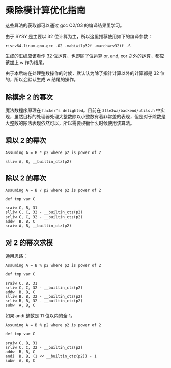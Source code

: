 # 乘除模计算优化指南

这些算法的获取都可以通过 gcc O2/O3 的编译结果里学习。

由于 SYSY 是主要以 32 位计算为主，所以这里推荐使用如下的编译参数：

```
riscv64-linux-gnu-gcc -O2 -mabi=ilp32f -march=rv32if -S
```

生成的汇编应该看作 32 位运算，也即除了位运算 or, and, xor 之外的运算，都应该加上 w 作为结尾。

由于本后端在处理整数操作的时候，默认认为除了指针计算以外的计算都是 32 位的，所以会默认生成 w 结尾的操作。

## 除模非 2 的幂次

魔法数程序原理在 `hacker's delighted`。目前在 `3tle3wa/backend/utils.h` 中实现，虽然目标的处理器处理大整数除以小整数有着非常差的表现，但是对于除数是大整数的除法表现依然可以，所以需要权衡什么时候使用该算法。

## 乘以 2 的幂次

```
Assuming A = B * p2 where p2 is power of 2

slliw A, B, __builtin_ctz(p2)
```

## 除以 2 的幂次

```
Assuming A = B / p2 where p2 is power of 2

def tmp var C

sraiw C, B, 31
slliw C, C, 32 - __builtin_ctz(p2)
srliw C, C, 32 - __builtin_ctz(p2)
addw  B, B, C
sraiw A, B, __builtin_ctz(p2)
```

## 对 2 的幂次求模

通用思路：

```
Assuming A = B % p2 where p2 is power of 2

def tmp var C

sraiw C, B, 31
srliw C, C, 32 - __builtin_ctz(p2)
addw  B, B, C
slliw B, B, 32 - __builtin_ctz(p2)
srliw B, B, 32 - __builtin_ctz(p2)
subw  A, B, C
```

如果 andi 整数是 11 位以内的全 1。

```
Assuming A = B % p2 where p2 is power of 2

def tmp var C

sraiw C, B, 31
srliw C, C, 32 - __builtin_ctz(p2)
addw  B, B, C
andi  B, B, (1 << __builtin_ctz(p2)) - 1
subw  A, B, C
```

<!-- ## 浮点数 2 的幂次乘除法转整数运算

注意，该优化可能会导致性能降低，本性能提升仅在 qemu 上测试过。

C 语言程序如下，这里假设了第二个乘数或者除数是常量，且是 2 的幂次，也就是 `constant_2pow` 类型。

注意，单纯的加减是不够的，还需要考虑到符号位等细节，所以需要不少的指令，一共大约 12 条指令才能完成核心部分。同时为了不会溢出，运算也需要保证，还要添加控制流防止溢出。

但是，测例的输入都是有保证的，所以可以减少一点控制流开销。

> 可能会困惑为什么要转换成多个整数操作。虽然这会占据整数流水线，但是对于一直等待迭代除法完成运算来看了，让整数流水线一直保持忙碌，浮点流水线完成比较方便的运算也是很有用的。

> 同样的，对于整数的 2 的幂次优化也伴随着非常多的操作，为什么要优化呢？其实，是因为目标的处理器在处理除法的时候使用的是迭代的方法。假如被除数很小，它能够迅速计算出结果，但是被除数非常巨大的时候，就会需要 60+ 周期才能完成一个运算，这是相当难接受的。而相对的，转换而来的操作能够保证一定能在 5 个周期内完成 2 的幂次乘除法，不仅实时性很高，而且速度很快。

一下代码里的标签应该自己选择是否删除。

```
Assuming A = B fmul or fdiv p2, where p2 is power of 2

if p2 is 2 ^ P

def tmp var EXP, MAS, SGN, NEW, F

flt_mul2p:
  # 检测是否有一侧是 0
  # 下面用的是 llvm ir 的跳转写的控制流逻辑
  cmp eq cond, B, 0.0
  br cond, zero, cvt

cvt:
  fmv.x.w F, B      # 将 B 的位信息传递给 F
  
  # 获得 8 位指数信息，然后和常数的指数 P 相加
  # 指数 P 可能是正数也可能是负数
  srliw   EXP, F, 23
  addiw   EXP, EXP, P
  andi    EXP, EXP, 0xff
  slliw   EXP, EXP, 23
  
  # 获得 23 位尾数信息
  slliw   MAS, F, 9
  srliw   MAS, MAS, 9

  # 如果 p2 是负数，还需要关心符号位
  srliw   SGN, F, 31
  ( xori  SGN, SGN, 1)
  slliw   SGN, SGN, 31

  # 组合成新的浮点数
  OR      NEW, EXP, MAS
  OR      NEW, NEW, SGN
  fmv.w.x A, NEW

  br exit

zero:
  fmv.w.x	A, zero

  br exit

exit:
  # use A
``` -->